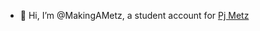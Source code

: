 - 👋 Hi, I’m @MakingAMetz, a student account for [Pj Metz](https://www.github.com/metzinaround)

<!---
MakingAMetz/MakingAMetz is a ✨ special ✨ repository because its `README.md` (this file) appears on your GitHub profile.
You can click the Preview link to take a look at your changes.
--->
